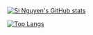 [![Si Nguyen's GitHub stats](https://github-readme-stats.vercel.app/api?username=singuyenmai)](https://github.com/anuraghazra/github-readme-stats)

[![Top Langs](https://github-readme-stats.vercel.app/api/top-langs/?username=singuyenmai&layout=compact)](https://github.com/anuraghazra/github-readme-stats)
<!--
**singuyenmai/singuyenmai** is a ✨ _special_ ✨ repository because its `README.md` (this file) appears on your GitHub profile.

Here are some ideas to get you started:
https://dev.to/supritha/how-to-have-an-awesome-github-profile-1969
- 🔭 I’m currently working on ...
- 🌱 I’m currently learning ...
- 👯 I’m looking to collaborate on ...
- 🤔 I’m looking for help with ...
- 💬 Ask me about ...
- 📫 How to reach me: ...
- 😄 Pronouns: ...
- ⚡ Fun fact: ...
-->
